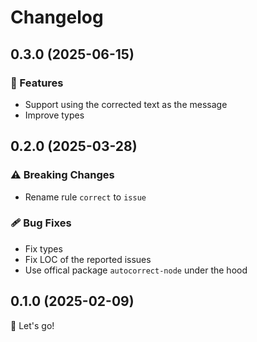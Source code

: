 # Changelog

## 0.3.0 (2025-06-15)

### 🚀 Features

- Support using the corrected text as the message
- Improve types

## 0.2.0 (2025-03-28)

### ⚠️ Breaking Changes

- Rename rule `correct` to `issue`

### 🩹 Bug Fixes

- Fix types
- Fix LOC of the reported issues
- Use offical package `autocorrect-node` under the hood

## 0.1.0 (2025-02-09)

🚀 Let's go!
